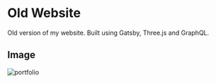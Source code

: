 # Old Website

Old version of my website. Built using Gatsby, Three.js and GraphQL.

## Image

![portfolio](https://github.com/AkhileshAdithya/OldWebsite/assets/38578610/48227012-6bcb-4ed5-a192-a25016bcf68d)
